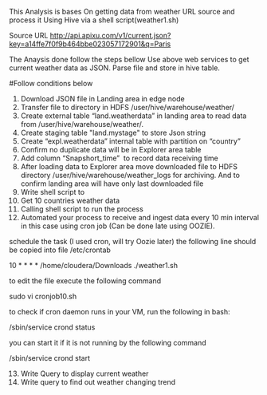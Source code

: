 This Analysis is bases On getting data from weather URL source and process it Using Hive via a shell script(weather1.sh)

Source URL 
http://api.apixu.com/v1/current.json?key=a14ffe7f0f9b464bbe023057172901&q=Paris

The Anaysis done follow the steps bellow
Use above web services to get current weather data as JSON. Parse file and store in hive table. 

#Follow conditions below

1. Download JSON file in Landing area in edge node
2. Transfer file to directory in HDFS /user/hive/warehouse/weather/
3. Create external table “land.weatherdata” in landing area to read data from /user/hive/warehouse/weather/.
4. Create staging table "land.mystage" to store Json string
5. Create “expl.weatherdata” internal table with partition on “country”
6. Confirm no duplicate data will be in Explorer area table
7. Add column “Snapshort_time”  to record data receiving time
8. After loading data to Explorer area move downloaded file to HDFS directory /user/hive/warehouse/weather_logs for archiving. And to confirm landing area will have only last downloaded file
9. Write shell script to
10. Get 10 countries weather data 
11. Calling shell script to run the process
12. Automated your process to receive and ingest data every 10 min interval in this case using cron job (Can be done late using OOZIE).

 schedule the task (I used cron, will try Oozie later)
 the following line should be copied into file /etc/crontab

10 * * * * /home/cloudera/Downloads ./weather1.sh

 to edit the file execute the following command

sudo vi cronjob10.sh

 to check if cron daemon runs in your VM, run the following in bash:

/sbin/service crond status

 you can start it if it is not running by the following command

/sbin/service crond start


13. Write Query to display current weather
14. Write query to find out weather changing trend


